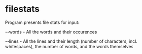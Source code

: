 # filestats
Program presents file stats for input:

--words - All the words and their occurences

--lines - All the lines and their length (number of characters, incl. whitespaces), the number of words, and the words themselves
